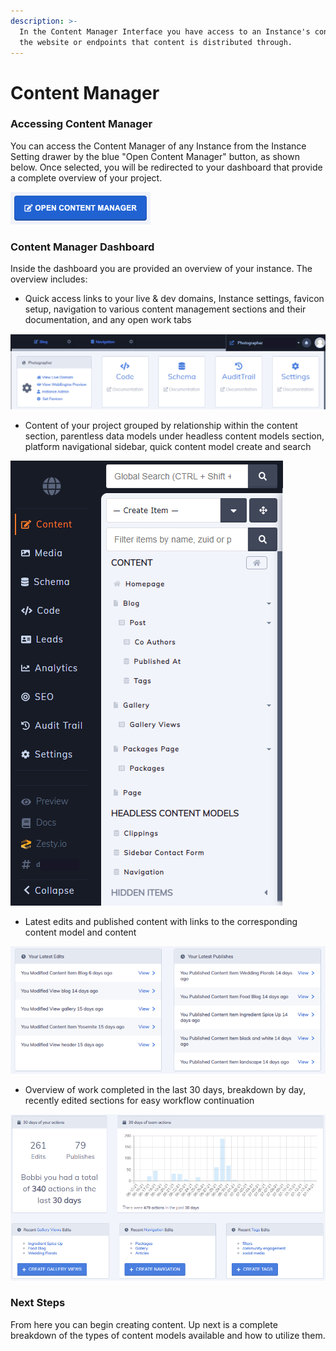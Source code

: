 ```yaml
---
description: >-
  In the Content Manager Interface you have access to an Instance's content and
  the website or endpoints that content is distributed through.
---
```


# Content Manager

### Accessing Content Manager

You can access the Content Manager of any Instance from the Instance Setting drawer by the blue "Open Content Manager" button, as shown below. Once selected, you will be redirected to your dashboard that provide a complete overview of your project.

![](<../../../.gitbook/assets/Screen Shot 2021-07-09 at 3.23.08 PM.png>)

### Content Manager Dashboard

Inside the dashboard you are provided an overview of your instance. The overview includes:

* Quick access links to your live & dev domains, Instance settings, favicon setup, navigation to various content management sections and their documentation, and any open work tabs

![](<../../../.gitbook/assets/image (80).png>)

* Content of your project grouped by relationship within the content section, parentless data models under headless content models section, platform navigational sidebar, quick content model create and search

![](<../../../.gitbook/assets/image (82).png>)

* Latest edits and published content with links to the corresponding content model and content

![](<../../../.gitbook/assets/image (12).png>)

* Overview of work completed in the last 30 days, breakdown by day, recently edited sections for easy workflow continuation&#x20;

![](<../../../.gitbook/assets/image (11).png>)

### Next Steps

From here you can begin creating content. Up next is a complete breakdown of the types of content models available and how to utilize them.&#x20;
